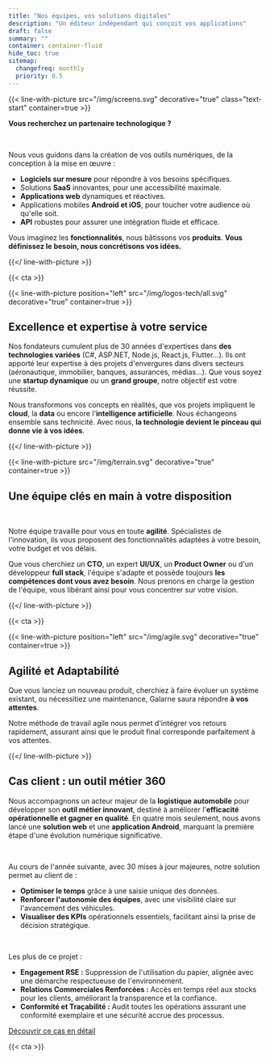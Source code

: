 ```yaml
---
title: "Nos équipes, vos solutions digitales"
description: "Un éditeur indépendant qui conçoit vos applications"
draft: false
summary: ""
container: container-fluid
hide_toc: true
sitemap:
  changefreq: monthly
  priority: 0.5
---
```


{{< line-with-picture src="/img/screens.svg" decorative="true" class="text-start" container=true >}}

**Vous recherchez un partenaire technologique ?**

<br>

Nous vous guidons dans la création de vos outils numériques, de la conception à la mise en œuvre :

- **Logiciels sur mesure** pour répondre à vos besoins spécifiques.
- Solutions **SaaS** innovantes, pour une accessibilité maximale.
- **Applications web** dynamiques et réactives.
- Applications mobiles **Android et iOS**, pour toucher votre audience où qu'elle soit.
- **API** robustes pour assurer une intégration fluide et efficace.


Vous imaginez les **fonctionnalités**, nous bâtissons vos **produits**.
**Vous définissez le besoin, nous concrétisons vos idées.**

{{</ line-with-picture >}}

{{< cta >}}

{{< line-with-picture position="left" src="/img/logos-tech/all.svg" decorative="true" container=true >}}

## Excellence et expertise à votre service

Nos fondateurs cumulent plus de 30 années d'expertises dans **des technologies variées** (C#, ASP.NET, Node.js, React.js, Flutter...). Ils ont apporté leur expertise à des projets d'envergures dans divers secteurs (aéronautique, immobilier, banques, assurances, médias...). Que vous soyez une **startup dynamique** ou un **grand groupe**, notre objectif est votre réussite.

Nous transformons vos concepts en réalités, que vos projets impliquent le  **cloud**, la **data** ou encore l'**intelligence artificielle**. Nous échangeons ensemble sans technicité. Avec nous, **la technologie devient le pinceau qui donne vie à vos idées**.

{{</ line-with-picture >}}

{{< line-with-picture  src="/img/terrain.svg" decorative="true" container=true >}}

## Une équipe clés en main à votre disposition

<br>

Notre équipe travaille pour vous en toute **agilité**. Spécialistes de l'innovation, ils vous proposent des fonctionnalités adaptées à votre besoin, votre budget et vos délais.

Que vous cherchiez un **CTO**, un expert **UI/UX**, un **Product Owner** ou d'un développeur **full stack**, l'équipe s'adapte et possède toujours **les compétences dont vous avez besoin**. Nous prenons en charge la gestion de l'équipe, vous libérant ainsi pour vous concentrer sur votre vision.

{{</ line-with-picture >}}

{{< cta >}}

{{< line-with-picture position="left" src="/img/agile.svg" decorative="true" container=true >}}

## Agilité et Adaptabilité

Que vous lanciez un nouveau produit, cherchiez à faire évoluer un système existant, ou nécessitiez une maintenance, Galarne saura répondre **à vos attentes**.

Notre méthode de travail agile nous permet d'intégrer vos retours rapidement, assurant ainsi que le produit final corresponde parfaitement à vos attentes.

{{</ line-with-picture >}}

<div class="container gy-5">
<div class="row gy-5">

## Cas client : un outil métier 360

<div class="text-start">


Nous accompagnons un acteur majeur de la **logistique automobile** pour développer son **outil métier innovant**, destiné à améliorer l'**efficacité opérationnelle et gagner en qualité**. En quatre mois seulement, nous avons lancé une **solution web** et une **application Android**, marquant la première étape d'une évolution numérique significative.

<br>

Au cours de l'année suivante, avec 30 mises à jour majeures, notre solution permet au client de :
- **Optimiser le temps** grâce à une saisie unique des données.
- **Renforcer l'autonomie des équipes**, avec une visibilité claire sur l'avancement des véhicules.
- **Visualiser des KPIs** opérationnels essentiels, facilitant ainsi la prise de décision stratégique.

<br>

Les plus de ce projet :

- **Engagement RSE :** Suppression de l'utilisation du papier, alignée avec une démarche respectueuse de l'environnement.
- **Relations Commerciales Renforcées :** Accès en temps réel aux stocks pour les clients, améliorant la transparence et la confiance.
- **Conformité et Traçabilité :** Audit toutes les opérations assurant une conformité exemplaire et une sécurité accrue des processus.

[Découvrir ce cas en détail](/logiciel-sur-mesure/logistique-automobile/)

</div>
</div>
</div>

{{< cta >}}
